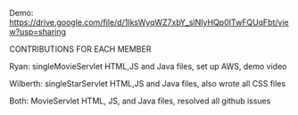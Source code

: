 Demo: https://drive.google.com/file/d/1IksWyqWZ7xbY_slNIyHQp0ITwFQUqFbt/view?usp=sharing


CONTRIBUTIONS FOR EACH MEMBER

Ryan:
    singleMovieServlet HTML,JS and Java files, set up AWS, demo video

Wilberth:
    singleStarServlet HTML,JS and Java files, also wrote all CSS files

Both:
    MovieServlet HTML, JS, and Java files, resolved all github issues
    
    
